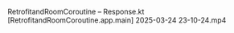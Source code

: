 
RetrofitandRoomCoroutine – Response.kt [RetrofitandRoomCoroutine.app.main] 2025-03-24 23-10-24.mp4
